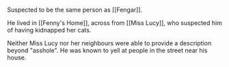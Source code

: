 Suspected to be the same person as [[Fengar]].

He lived in [[Fenny's Home]], across from [[Miss Lucy]], who suspected him of having kidnapped her cats.

Neither Miss Lucy nor her neighbours were able to provide a description beyond "asshole". He was known to yell at people in the street near his house.